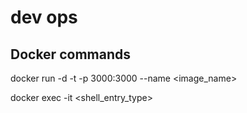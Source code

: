 # dev ops

## Docker commands
docker run -d -t -p 3000:3000 --name <name> <image_name>

docker exec -it <name> <shell_entry_type>